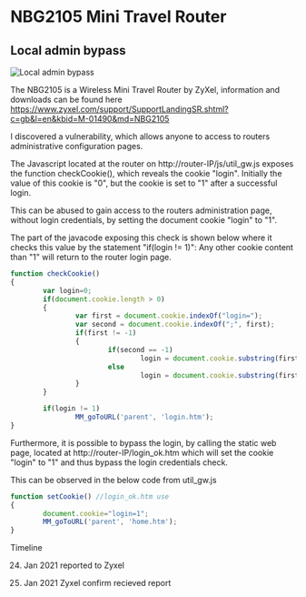 # NBG2105 Mini Travel Router
## Local admin bypass

![Local admin bypass](https://www.zyxel.com/uploads/images/img_ngb2105_p_380.jpg)

The NBG2105 is a Wireless Mini Travel Router by ZyXel, information and downloads can be found here https://www.zyxel.com/support/SupportLandingSR.shtml?c=gb&l=en&kbid=M-01490&md=NBG2105

I discovered a vulnerability, which allows anyone to access to routers administrative configuration pages.

The Javascript located at the router on http://router-IP/js/util_gw.js exposes the function checkCookie(), which reveals the cookie "login".
Initially the value of this cookie is "0", but the cookie is set to "1" after a successful login.

This can be abused to gain access to the routers administration page, without login credentials, by setting the document cookie "login" to "1".

The part of the javacode exposing this check is shown below where it checks this value by the statement "if(login != 1)":
Any other cookie content than "1" will return to the router login page.

```javascript
function checkCookie()
{
        var login=0;
        if(document.cookie.length > 0)
        {
                var first = document.cookie.indexOf("login=");
                var second = document.cookie.indexOf(";", first);
                if(first != -1)
                {
                        if(second == -1)
                                login = document.cookie.substring(first+6);
                        else
                                login = document.cookie.substring(first+6, second);
                }
        }

        if(login != 1)
                MM_goToURL('parent', 'login.htm');
}

```

Furthermore, it is possible to bypass the login, by calling the static web page, 
located at  http://router-IP/login_ok.htm which will set the cookie "login" to "1" and thus bypass the login credentials check.

This can be observed in the below code from util_gw.js

```javascript
function setCookie() //login_ok.htm use
{
        document.cookie="login=1";
        MM_goToURL('parent', 'home.htm');
}
```

Timeline

24. Jan 2021 reported to Zyxel

25. Jan 2021 Zyxel confirm recieved report
